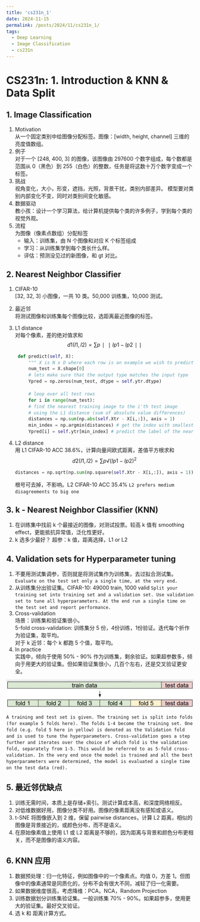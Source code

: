 ```yaml
---
title: 'cs231n_1'
date: 2024-11-15
permalink: /posts/2024/11/cs231n_1/
tags:
  - Deep Learning
  - Image Classification
  - cs231n
---
```


# CS231n: 1. Introduction & KNN & Data Split

## 1. Image Classification
1. Motivation \
   从一个固定类别中给图像分配标签。图像：[width, height, channel] 三维的亮度值数组。
2. 例子 \
   对于一个 [248, 400, 3] 的图像，该图像由 297600 个数字组成，每个数都是范围从 0（黑色）到 255（白色）的整数，任务是将这数十万个数字变成一个标签。
3. 挑战 \
   视角变化，大小，形变，遮挡，光照，背景干扰，类别内部差异。
   模型要对类别内部变化不变，同时对类别间变化敏感。
4. 数据驱动 \
   教小孩：设计一个学习算法，给计算机提供每个类的许多例子，学到每个类的视觉外观。
5. 流程 \
   为图像（像素点数组）分配标签
   - 输入：训练集，由 N 个图像和对应 K 个标签组成
   - 学习：从训练集学到每个类长什么样。
   - 评估：预测没见过的新图像，和 gt 对比。

## 2. Nearest Neighbor Classifier
1. CIFAR-10 \
   [32, 32, 3] 小图像，一共 10 类。50,000 训练集，10,000 测试。
2. 最近邻 \
   将测试图像和训练集每个图像比较，选距离最近图像的标签。
3. L1 distance \
   对每个像素，差的绝对值求和 \
   $$ d1(I1,I2)=∑p∣∣Ip1−Ip2∣∣ $$

   ```python
    def predict(self, X):
        """ X is N x D where each row is an example we wish to predict label for """
        num_test = X.shape[0]
        # lets make sure that the output type matches the input type
        Ypred = np.zeros(num_test, dtype = self.ytr.dtype)

        # loop over all test rows
        for i in range(num_test):
        # find the nearest training image to the i'th test image
        # using the L1 distance (sum of absolute value differences)
        distances = np.sum(np.abs(self.Xtr - X[i,:]), axis = 1)
        min_index = np.argmin(distances) # get the index with smallest distance
        Ypred[i] = self.ytr[min_index] # predict the label of the nearest example
   ```
4. L2 distance \
   用 L1 CIFAR-10 ACC 38.6%，计算向量间欧式距离，差值平方根求和 \
   $$ d2(I1,I2)=∑p√(Ip1−Ip2)^2 $$

   ``` python
   distances = np.sqrt(np.sum(np.square(self.Xtr - X[i,:]), axis = 1))
   ```
   根号可去掉，不影响。L2 CIFAR-10 ACC 35.4%
   `L2 prefers medium disagreements to big one `

## 3. k - Nearest Neighbor Classifier (KNN)
1. 在训练集中找前 k 个最接近的图像，对测试投票。较高 k 值有 smoothing effect，更能抵抗异常值，泛化性更好。
2. k 选多少最好？ 超参：k 值，距离选择，L1 or L2

## 4. Validation sets for Hyperparameter tuning
1. 不要用测试集调参，否则就是将测试集作为训练集，去过拟合测试集。
   `Evaluate on the test set only a single time, at the very end.`
2. 从训练集分出验证集。CIFAR-10: 49000 train, 1000 valid
   `Split your training set into training set and a validation set. Use validation set to tune all hyperparameters. At the end run a single time on the test set and report performance.`
3. Cross-validation \
   场景：训练集和验证集很小。 \
   5-fold cross-validation: 训练集分 5 份，4份训练，1份验证。迭代每个折作为验证集，取平均。 \
   对于 k 近邻：每个 k 都跑 5 个值，取平均。
4. In practice \
   实践中，倾向于使用 50% - 90% 作为训练集，剩余验证。如果超参数多，倾向于用更大的验证集。但如果验证集很小，几百个左右，还是交叉验证更安全。
   
<div style="text-align: center;">
  <img src="/images/5-fold.png" style="width: auto; height: auto;">
</div>

`A training and test set is given. The training set is split into folds (for example 5 folds here). The folds 1-4 become the training set. One fold (e.g. fold 5 here in yellow) is denoted as the Validation fold and is used to tune the hyperparameters. Cross-validation goes a step further and iterates over the choice of which fold is the validation fold, separately from 1-5. This would be referred to as 5-fold cross-validation. In the very end once the model is trained and all the best hyperparameters were determined, the model is evaluated a single time on the test data (red).`


## 5. 最近邻优缺点
1. 训练无需时间，本质上是存储+索引。测试计算成本高，和深度网络相反。
2. 对低维数据好用，图像分类不好用。图像的像素距离没有感知或语义。
3. t-SNE 将图像嵌入到 2 维，保留 pairwise distances，计算 L2 距离，相似的图像是背景接近的，或颜色分布，而不是语义。
4. 在原始像素值上使用 L1 或 L2 距离是不够的，因为距离与背景和颜色分布更相关，而不是图像的语义内容。

## 6. KNN 应用
1. 数据预处理：归一化特征，例如图像中的一个像素点。均值 0，方差 1。但图像中的像素通常是同质化的，分布不会有很大不同，减轻了归一化需要。
2. 如果数据维度很高，考虑降维：PCA，NCA，Random Projection
3. 训练数据划分训练集验证集。一般训练集 70% - 90%。如果超参多，使用更大的验证集。最好交叉验证。
4. 选 k 和 距离计算方式。
